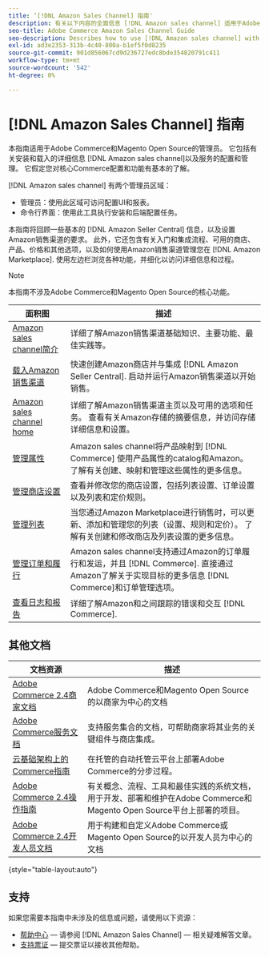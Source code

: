```yaml
---
title: ‘[!DNL Amazon Sales Channel] 指南'
description: 有关以下内容的全面信息 [!DNL Amazon sales channel] 适用于Adobe Commerce和Magento Open Source管理员，包括安装和载入
seo-title: Adobe Commerce Amazon Sales Channel Guide
seo-description: Describes how to use [!DNL Amazon sales channel] with Adobe Commerce or Magento Open Source.
exl-id: ad3e2353-313b-4c40-800a-b1ef5f0d8235
source-git-commit: 901d856067cd9d236727edc8bde354820791c411
workflow-type: tm+mt
source-wordcount: '542'
ht-degree: 0%

---
```


# [!DNL Amazon Sales Channel] 指南

本指南适用于Adobe Commerce和Magento Open Source的管理员。 它包括有关安装和载入的详细信息 [!DNL Amazon sales channel]以及服务的配置和管理。 它假定您对核心Commerce配置和功能有基本的了解。

[!DNL Amazon sales channel] 有两个管理员区域：

* 管理员：使用此区域可访问配置UI和报表。
* 命令行界面：使用此工具执行安装和后端配置任务。

本指南将回顾一些基本的 [!DNL Amazon Seller Central] 信息，以及设置Amazon销售渠道的要求。 此外，它还包含有关入门和集成流程、可用的商店、产品、价格和其他选项，以及如何使用Amazon销售渠道管理您在 [!DNL Amazon Marketplace]. 使用左边栏浏览各种功能，并细化以访问详细信息和过程。

>[!NOTE]
>
>本指南不涉及Adobe Commerce和Magento Open Source的核心功能。

| 面积图 | 描述 |
|----|----|
| [Amazon sales channel简介](./overview.md) | 详细了解Amazon销售渠道基础知识、主要功能、最佳实践等。 |
| [载入Amazon销售渠道](./amazon-onboarding-home.md) | 快速创建Amazon商店并与集成 [!DNL Amazon Seller Central]. 启动并运行Amazon销售渠道以开始销售。 |
| [Amazon sales channel home](./amazon-sales-channel-home.md) | 详细了解Amazon销售渠道主页以及可用的选项和任务。 查看有关Amazon存储的摘要信息，并访问存储详细信息和设置。 |
| [管理属性](./attributes-view.md) | Amazon sales channel将产品映射到 [!DNL Commerce] 使用产品属性的catalog和Amazon。 了解有关创建、映射和管理这些属性的更多信息。 |
| [管理商店设置](./ob-store-review.md) | 查看并修改您的商店设置，包括列表设置、订单设置以及列表和定价规则。 |
| [管理列表](./managing-product-listings.md) | 当您通过Amazon Marketplace进行销售时，可以更新、添加和管理您的列表（设置、规则和定价）。 了解有关创建和修改商店及列表设置的更多信息。 |
| [管理订单和履行](./managing-orders.md) | Amazon sales channel支持通过Amazon的订单履行和发运，并且 [!DNL Commerce]. 直接通过Amazon了解关于实现目标的更多信息 [!DNL Commerce]和订单管理选项。 |
| [查看日志和报告](./amazon-logs-reports.md) | 详细了解Amazon和之间跟踪的错误和交互 [!DNL Commerce]. |

## 其他文档

| 文档资源 | 描述 |
|----------------------- | ----------- |
| [Adobe Commerce 2.4商家文档](https://experienceleague.adobe.com/docs/commerce-admin/user-guides/home.html) | Adobe Commerce和Magento Open Source的以商家为中心的文档 |
| [Adobe Commerce服务文档](https://experienceleague.adobe.com/docs/commerce-merchant-services/user-guides/home.html) | 支持服务集合的文档，可帮助商家将其业务的关键组件与商店集成。 |
| [云基础架构上的Commerce指南](https://experienceleague.adobe.com/docs/commerce-cloud-service/user-guide/overview.html) | 在托管的自动托管云平台上部署Adobe Commerce的分步过程。 |
| [Adobe Commerce 2.4操作指南](https://experienceleague.adobe.com/docs/commerce-operations/operational-guides/home.html) | 有关概念、流程、工具和最佳实践的系统文档，用于开发、部署和维护在Adobe Commerce和Magento Open Source平台上部署的项目。 |
| [Adobe Commerce 2.4开发人员文档](https://developer.adobe.com/commerce/docs) | 用于构建和自定义Adobe Commerce或Magento Open Source的以开发人员为中心的文档 |

{style="table-layout:auto"}

## 支持

如果您需要本指南中未涉及的信息或问题，请使用以下资源：

* [帮助中心](https://support.magento.com/hc/en-us) — 请参阅 [!DNL Amazon Sales Channel] — 相关疑难解答文章。
* [支持票证](https://support.magento.com/hc/en-us/articles/360000913794#submit-ticket) — 提交票证以接收其他帮助。
